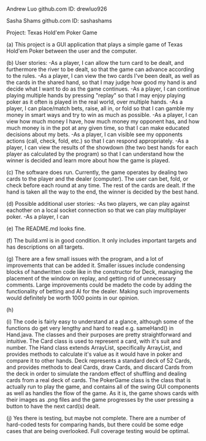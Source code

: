 Andrew Luo
github.com ID: drewluo926

Sasha Shams
github.com ID: sashashams

Project: Texas Hold'em Poker Game

(a) This project is a GUI application that plays a simple game of Texas Hold'em Poker between the
    user and the computer.

(b) User stories:
    -As a player, I can allow the turn card to be dealt, and furthermore the river to be dealt,
    so that the game can advance according to the rules.
    -As a player, I can view the two cards I've been dealt, as well as the cards in the shared hand,
    so that I may judge how good my hand is and decide what I want to do as the game continues.
    -As a player, I can continue playing multiple hands by pressing "replay" so that I may enjoy
    playing poker as it often is played in the real world, over multiple hands.
    -As a player, I can place/match bets, raise, all in, or fold so that I can gamble my money
    in smart ways and try to win as much as possible.
    -As a player, I can view how much money I have, how much money my opponent has, and how much
    money is in the pot at any given time, so that I can make educated decisions about my bets.
    -As a player, I can visible see my opponents actions (call, check, fold, etc.) so that I
    can respond appropriately.
    -As a player, I can view the results of the showdown (the two best hands for each player as
    calculated by the program) so that I can understand how the winner is decided and learn more
    about how the game is played.

(c) The software does run. Currently, the game operates by dealing two cards to the player and the
    dealer (computer). The user can bet, fold, or check before each round at any time. The rest of
    the cards are dealt. If the hand is taken all the way to the end, the winner is decided by
    the best hand.

(d) Possible additional user stories:
    -As two players, we can play against eachother on a local socket connection so that we can
    play multiplayer poker.
    -As a player, I can 

(e) The README.md looks fine.

(f) The build.xml is in good condition. It only includes important targets and has descriptions on
    all targets.

(g) There are a few small issues with the program, and a lot of improvements that can be added
    it. Smaller issues include condensing blocks of handwritten code like in the constructor for
    Deck, managing the placement of the window on replay, and getting rid of unnecessary comments.
    Large improvements could be madeto the code by adding the functionality of betting and AI for the
    dealer. Making such improvements would definitely be worth 1000 points in our opinion.

(h) 

(i) The code is fairly easy to understand at a glance, although some of the functions do get very
    lengthy and hard to read e.g. sameHand() in Hand.java. The classes and their purposes
    are pretty straightforward and intuitive. The Card class is used to represent a card, with it's
    suit and number. The Hand class extends ArrayList, specifically ArrayList<Card>, and provides
    methods to calculate it's value as it would have in poker and compare it to other hands. Deck
    represents a standard deck of 52 Cards, and provides methods to deal Cards, draw Cards, and
    discard Cards from the deck in order to simulate the random effect of shuffling and dealing cards
    from a real deck of cards. The PokerGame class is the class that is actually run to play the
    game, and contains all of the swing GUI components as well as handles the flow of the game. As it
    is, the game shows cards with their images as .png files and the game progresses by the user
    pressing a button to have the next card(s) dealt.

(j) Yes there is testing, but maybe not complete. There are a number of hard-coded tests for
    comparing hands, but there could be some edge cases that are being overlooked. Full coverage
    testing would be optimal.
